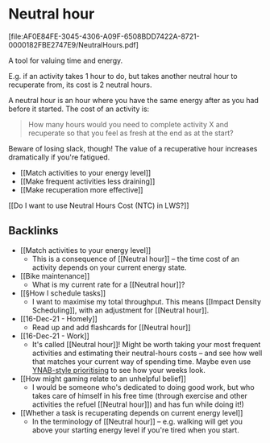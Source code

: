 # Neutral hour
[file:AF0E84FE-3045-4306-A09F-6508BDD7422A-8721-0000182FBE2747E9/NeutralHours.pdf]

A tool for valuing time and energy.

E.g. if an activity takes 1 hour to do, but takes another neutral hour to recuperate from, its cost is 2 neutral hours.

A neutral hour is an hour where you have the same energy after as you had before it started. The cost of an activity is:
> How many hours would you need to complete activity X and recuperate so that you feel as fresh at the end as at the start?

Beware of losing slack, though! The value of a recuperative hour increases dramatically if you're fatigued.

* [[Match activities to your energy level]]
* [[Make frequent activities less draining]]
* [[Make recuperation more effective]]

[[Do I want to use Neutral Hours Cost (NTC) in LWS?]]

## Backlinks
* [[Match activities to your energy level]]
	* This is a consequence of [[Neutral hour]] – the time cost of an activity depends on your current energy state.
* [[Bike maintenance]]
	* What is my current rate for a [[Neutral hour]]?
* [[§How I schedule tasks]]
	* I want to maximise my total throughput. This means [[Impact Density Scheduling]], with an adjustment for [[Neutral hour]]. 
* [[16-Dec-21 - Homely]]
	* Read up and add flashcards for [[Neutral hour]]
* [[16-Dec-21 - Work]]
	* It's called [[Neutral hour]]! Might be worth taking your most frequent activities and estimating their neutral-hours costs – and see how well that matches your current way of spending time. Maybe even use [YNAB-style prioritising](https://docs.google.com/spreadsheets/d/1Wllgq9PxWWFIQ2veUnJl3GfKpDvTwNVQQUeQeXmjUAA/edit#gid=1443084366) to see how your weeks look.
* [[How might gaming relate to an unhelpful belief]]
	* I would be someone who's dedicated to doing good work, but who takes care of himself in his free time (through exercise and other activities the refuel [[Neutral hour]]) and has fun while doing it!)
* [[Whether a task is recuperating depends on current energy level]]
	* In the terminology of [[Neutral hour]] – e.g. walking will get you above your starting energy level if you're tired when you start.

<!-- {BearID:362C0024-CB12-4FF8-81B3-C0BCAD92E894-8721-0000177EB2525B87} -->
